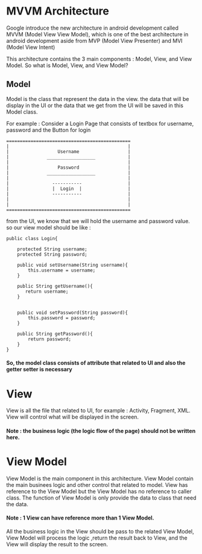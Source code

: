 # MVVM Architecture
Google introduce the new architecture in android development called MVVM (Model View View Model),
which is one of the best architecture in android development aside from MVP (Model View Presenter) and MVI (Model View Intent)

This architecture contains the 3 main components : Model, View, and View Model.
So what is Model, View, and View Model?




## Model
Model is the class that represent the data in the view. the data that will be display in the UI or the data
that we get from the UI will be saved in this Model class.

For example :
Consider a Login Page that consists of textbox for username, password and the Button for login

    ==============================================
    |                                            |
    |                  Username                  |
    |              __________________            |
    |                                            |
    |                  Password                  |
    |              __________________            |
    |                                            |
    |                -----------                 |
    |                |  Login  |                 |
    |                -----------                 |
    |                                            |
    |                                            |
    ==============================================
from the UI, we know that we will hold the username and password value. so our view model should be like :


    public class Login{
    
        protected String username;
        protected String password;

        public void setUsername(String username){
            this.username = username;
        }

        public String getUsername(){
           return username;
        }


        public void setPassword(String password){
            this.password = password;
        }

        public String getPassword(){
            return password;
        }   
    }

#### So, the model class consists of attribute that related to UI and also the getter setter is necessary


# View
View is all the file that related to UI, for example : Activity, Fragment, XML.
View will control what will be displayed in the screen.
#### Note : the business logic (the logic flow of the page) should not be written here.


# View Model
View Model is the main component in this architecture.
View Model contain the main businees logic and other control that related to model.
View has reference to the View Model but the View Model has no reference to caller class.
The function of View Model is only provide the data to class that need the data.
#### Note : 1 View can have reference more than 1 View Model.
All the business logic in the View should be pass to the related View Model, View Model will process the logic
,return the result back to View, and the View will display the result to the screen.
